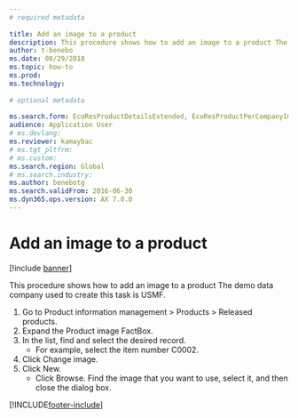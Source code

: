 ```yaml
--- 
# required metadata 
 
title: Add an image to a product
description: This procedure shows how to add an image to a product The demo data company used to create this task is USMF. 
author: t-benebo
ms.date: 08/29/2018
ms.topic: how-to 
ms.prod:  
ms.technology:  
 
# optional metadata 
 
ms.search.form: EcoResProductDetailsExtended, EcoResProductPerCompanyImagePart, EcoResProductImage, DocumentUpload   
audience: Application User 
# ms.devlang:  
ms.reviewer: kamaybac
# ms.tgt_pltfrm:  
# ms.custom:  
ms.search.region: Global
# ms.search.industry: 
ms.author: benebotg
ms.search.validFrom: 2016-06-30 
ms.dyn365.ops.version: AX 7.0.0 
---
```

# Add an image to a product

[!include [banner](../../includes/banner.md)]

This procedure shows how to add an image to a product The demo data company used to create this task is USMF.

1. Go to Product information management > Products > Released products.
2. Expand the Product image FactBox.
3. In the list, find and select the desired record.
    * For example, select the item number C0002.  
4. Click Change image.
5. Click New.
    * Click Browse. Find the image that you want to use, select it, and then close the dialog box.    



[!INCLUDE[footer-include](../../../includes/footer-banner.md)]